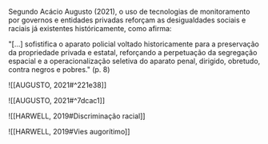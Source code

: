Segundo Acácio Augusto (2021), o uso de tecnologias de monitoramento por governos e entidades privadas reforçam as desigualdades sociais e raciais já existentes históricamente, como afirma:

"[...] sofistifica o aparato policial voltado historicamente para a  preservação da propriedade privada e estatal,  reforçando a perpetuação da segregação  
espacial e a operacionalização seletiva do  aparato penal, dirigido, obretudo, contra negros e pobres." (p. 8)



![[AUGUSTO, 2021#^221e38]]

![[AUGUSTO, 2021#^7dcac1]]

![[HARWELL, 2019#Discriminação racial]]

![[HARWELL, 2019#Vies augorítimo]]


